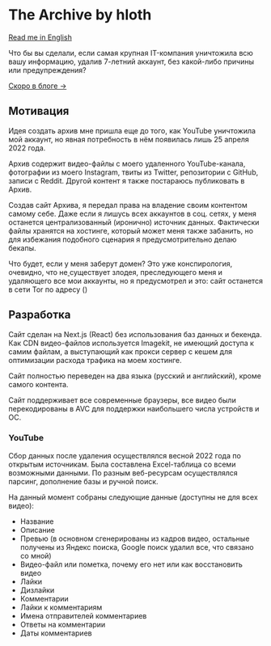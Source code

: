 # The Archive by hloth

[Read me in English](./README_EN.md)

Что бы вы сделали, если самая крупная IT-компания уничтожила всю вашу информацию, удалив 7-летний аккаунт, без какой-либо причины или предупреждения?

[Скоро в блоге &rarr;](#)

## Мотивация

Идея создать архив мне пришла еще до того, как YouTube уничтожила мой аккаунт, но явная потребность в нём появилась лишь 25 апреля 2022 года.

Архив содержит видео-файлы с моего удаленного YouTube-канала, фотографии из моего Instagram, твиты из Twitter, репозитории с GitHub, записи с Reddit. Другой контент я также постараюсь публиковать в Архив.

Создав сайт Архива, я передал права на владение своим контентом самому себе. Даже если я лишусь всех аккаунтов в соц. сетях, у меня останется централизованный (иронично) источник данных. Фактически файлы хранятся на хостинге, который может меня также забанить, но для избежания подобного сценария я предусмотрительно делаю бекапы.

Что будет, если у меня заберут домен? Это уже конспирология, очевидно, что не[ ](https://github.com/arasfon)существует злодея, преследующего меня и удаляющего все мои аккаунты, но я предусмотрел и это: сайт останется в сети Tor по адресу ()

## Разработка

Сайт сделан на Next.js (React) без использования баз данных и бекенда. Как CDN видео-файлов используется Imagekit, не имеющий доступа к самим файлам, а выступающий как прокси сервер с кешем для оптимизации расхода трафика на моем хостинге.

Сайт полностью переведен на два языка (русский и английский), кроме самого контента.

Сайт поддерживает все современные браузеры, все видео были перекодированы в AVC для поддержки наибольшего числа устройств и ОС.

### YouTube

Сбор данных после удаления осуществлялся весной 2022 года по открытым источникам. Была составлена Excel-таблица со всеми возможными данными. По разным веб-ресурсам осуществлялся парсинг, дополнение базы и ручной поиск.

На данный момент собраны следующие данные (доступны не для всех видео):

- Название
- Описание
- Превью (в основном сгенерированы из кадров видео, остальные получены из Яндекс поиска, Google поиск удалил все, что связано со мной)
- Видео-файл или пометка, почему его нет или как восстановить видео
- Лайки
- Дизлайки
- Комментарии
- Лайки к комментариям
- Имена отправителей комментариев
- Ответы на комментарии
- Даты комментариев

